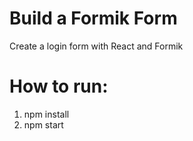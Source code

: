 # Build a Formik Form
Create a login form with React and Formik
# How to run:
1. npm install
2. npm start
